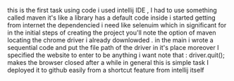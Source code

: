 this is the first task using code 
i used intellij IDE , I had to use something called maven it's like a library has a default code inside i started getting from internet the dependencied i need like selenuim which in significant for 
in the initial steps of creating the project you'll note the option of maven 
locating the chrome driver i already downlowded . 
in the main i wrote a sequential code and put the file path of the driver in it's place 
moreover I specified the website to enter to be anything i want 
note that : driver.quit(); makes the browser closed after a while 
in general this is simple task 
I deployed it to github easily from a shortcut feature from intellij itself 


